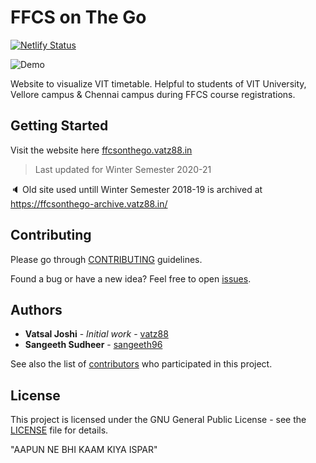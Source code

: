 # FFCS on The Go

[![Netlify Status](https://api.netlify.com/api/v1/badges/6d48d2f4-8dc7-4780-ae32-e8da62053826/deploy-status)](https://app.netlify.com/sites/ffcsonthego/deploys)

![Demo](demo.gif 'Demo')

Website to visualize VIT timetable. Helpful to students of VIT University, Vellore campus & Chennai campus during FFCS course registrations.

## Getting Started

Visit the website here [ffcsonthego.vatz88.in](https://ffcsonthego.vatz88.in)

> Last updated for Winter Semester 2020-21

🔈 Old site used untill Winter Semester 2018-19 is archived at https://ffcsonthego-archive.vatz88.in/

## Contributing

Please go through [CONTRIBUTING](.github/CONTRIBUTING.md) guidelines.

Found a bug or have a new idea? Feel free to open [issues](https://github.com/vatz88/FFCSonTheGo/issues).

## Authors

-   **Vatsal Joshi** - _Initial work_ - [vatz88](https://github.com/vatz88)
-   **Sangeeth Sudheer** - [sangeeth96](https://github.com/sangeeth96)

See also the list of [contributors](https://github.com/vatz88/FFCSonTheGo/contributors) who participated in this project.

## License

This project is licensed under the GNU General Public License - see the [LICENSE](LICENSE.md) file for details.

"AAPUN NE BHI KAAM KIYA ISPAR"

